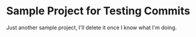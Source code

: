 # Sample Project for Testing Commits

Just another sample project, I'll delete it once I know what I'm doing.

